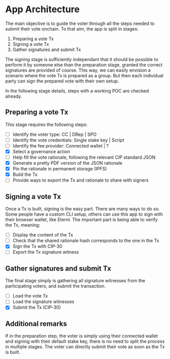 # App Architecture

The main objective is to guide the voter through all the steps needed to submit their vote onchain.
To that aim, the app is split in stages:

1. Preparing a vote Tx
2. Signing a vote Tx
3. Gather signatures and submit Tx

The signing stage is sufficiently independant that it should be possible to perform it by someone else than the preparation stage, granted the correct signatures are provided of course.
This way, we can easily envision a scenario where the vote Tx is prepared as a group.
But then each individual party can sign the prepared vote with their own setup.

In the following stage details, steps with a working POC are checked already.

## Preparing a vote Tx

This stage requires the following steps:

- [ ] Identify the voter type: CC | DRep | SPO
- [ ] Identify the vote credentials: Single stake key | Script
- [ ] Identify the fee provider: Connected wallet | ?
- [x] Select a governance action
- [ ] Help fill the vote rationale, following the relevant CIP standard JSON
- [x] Generate a pretty PDF version of the JSON rationale
- [x] Pin the rationale in permanent storage (IPFS)
- [x] Build the Tx
- [ ] Provide ways to export the Tx and rationale to share with signers

## Signing a vote Tx

Once a Tx is built, signing is the easy part.
There are many ways to do so.
Some people have a custom CLI setup, others can use this app to sign with their browser wallet, like Eternl.
The important part is being able to verify the Tx, meaning:

- [ ] Display the content of the Tx
- [ ] Check that the shared rationale hash corresponds to the one in the Tx
- [x] Sign the Tx with CIP-30
- [ ] Export the Tx signature witness

## Gather signatures and submit Tx

The final stage simply is gathering all signature witnesses from the participating voters, and submit the transaction.

- [ ] Load the vote Tx
- [ ] Load the signature witnesses
- [x] Submit the Tx (CIP-30)

## Additional remarks

If in the preparation step, the voter is simply using their connected wallet and signing with their default stake key, there is no need to split the process in multiple stages.
The voter can directly submit their vote as soon as the Tx is built.
